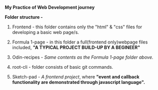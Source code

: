 **My Practice of Web Development journey**

**Folder structure -**

1) Frontend - this folder contains only the "html" & "css" files for developing a basic web page/s.

2) Formula 1-page - in this folder a full(frontend only)webpage files included, **"A TYPICAL PROJECT BUILD-UP BY A BEGINEER"**

3) Odin-recipes - *Same contents as the Formula 1-page folder above.*

4) root-cli - folder consists of basic git commands.

5) Sketch-pad - *A frontend project*, where **"event and callback functionality are demonstrated through javascript language".**
